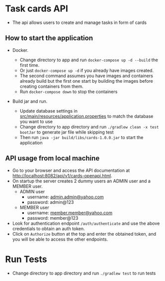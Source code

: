 # Task cards API
- The api allows users to create and manage tasks in form of cards


## How to start the application
- Docker.
    - Change directory to app and run `docker-compose up -d --build` the first time.
    - Or just `docker-compose up -d` if you already have images created. 
    - The second command assumes you have images and containers already build but the first one start by building the images before creating containers from them.
    - Run `docker-compose down` to stop the containers

- Build jar and run.
    - Update database settings in [src/main/resources/application.properties](./src/main/resources/application.properties) to match the database you want to use
    - Change directory to app directory and run `./gradlew clean -x test bootJar` to generate jar file while skipping test
    - Then run `java -jar build/libs/cards-1.0.0.jar` to start the application


## API usage from local machine
- Go to your browser and access the API documentation at 
 [http://localhost:8082/api/v1/cards-openapi.html](http://localhost:8082/api/v1/cards-openapi.html).
- On startup the server creates 2 dummy users an ADMIN user and a MEMBER user.
    - ADMIN user
        - username: admin.admin@yahoo.com
        - password: admin@123
    - MEMBER user
        - username: member.member@yahoo.com
        - password: member@123
- Look for authentication endpoint `/auth/authenticate` and use the above credentials to obtain an auth token.
- Click on `Authorize` button at the top and enter the obtained token, and you will be able to access the other endpoints.

# Run Tests
- Change directory to app directory and run `./gradlew test` to run tests
